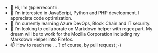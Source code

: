 - 👋 Hi, I’m @pierrecontri.
- 👀 I’m interested in JavaScript, Python and PHP development. I appreciate code optimization.
- 🌱 I’m currently learning Azure DevOps, Block Chain and IT security.
- 💞️ I’m looking to collaborate on Markdown helper with regex part. My dream will be to work for the Mozilla Corporation including my Markdown Helper into Firefox.
- 📫 How to reach me ... ? of course, by pull request ;-)

<!---
pierrecontri/pierrecontri is a ✨ special ✨ repository because its `README.md` (this file) appears on your GitHub profile.
You can click the Preview link to take a look at your changes.
--->
